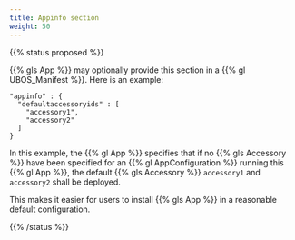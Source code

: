 ```yaml
---
title: Appinfo section
weight: 50
---
```


{{% status proposed %}}

{{% gls App %}} may optionally provide this section in a {{% gl UBOS_Manifest %}}.
Here is an example:

```
"appinfo" : {
  "defaultaccessoryids" : [
    "accessory1",
    "accessory2"
  ]
}
```

In this example, the {{% gl App %}} specifies that if no {{% gls Accessory %}}
have been specified for an {{% gl AppConfiguration %}} running this {{% gl App %}},
the default {{% gls Accessory %}} ``accessory1`` and ``accessory2`` shall
be deployed.

This makes it easier for users to install {{% gls App %}} in a reasonable default
configuration.

{{% /status %}}
